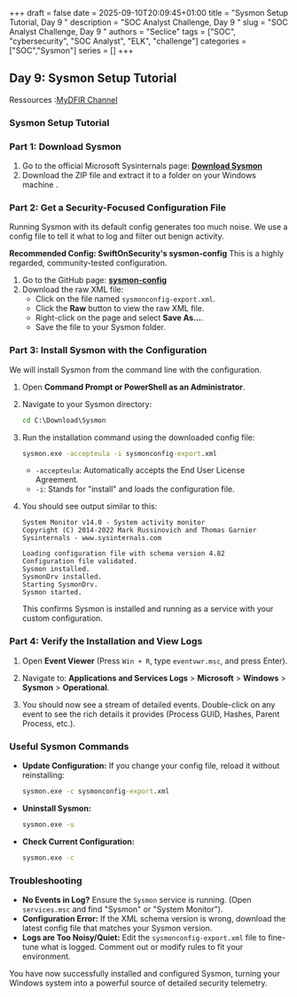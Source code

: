 +++ 
draft = false
date = 2025-09-10T20:09:45+01:00
title = "Sysmon Setup Tutorial, Day 9 "
description = "SOC Analyst Challenge, Day 9 "
slug = "SOC Analyst Challenge, Day 9 "
authors = "Seclice"
tags = ["SOC", "cybersecurity", "SOC Analyst", "ELK", "challenge"]
categories = ["SOC","Sysmon"]
series = []
+++


## Day 9: Sysmon Setup Tutorial
Ressources :[MyDFIR Channel](https://www.youtube.com/@MyDFIR/)

 

### **Sysmon Setup Tutorial**


### **Part 1: Download Sysmon**

1.  Go to the official Microsoft Sysinternals page: [**Download Sysmon**](https://docs.microsoft.com/en-us/sysinternals/downloads/sysmon)
2.  Download the ZIP file and extract it to a folder on your Windows machine .

 

### **Part 2: Get a Security-Focused Configuration File**

Running Sysmon with its default config generates too much noise. We use a config file to tell it what to log and filter out benign activity.

**Recommended Config: SwiftOnSecurity's sysmon-config**
This is a highly regarded, community-tested configuration.

1.  Go to the GitHub page: [**sysmon-config**](https://github.com/olafhartong/sysmon-modular/blob/master/sysmonconfig.xml)
2.  Download the raw XML file:
    *   Click on the file named `sysmonconfig-export.xml`.
    *   Click the **Raw** button to view the raw XML file.
    *   Right-click on the page and select **Save As...**.
    *   Save the file to your Sysmon folder.

 

### **Part 3: Install Sysmon with the Configuration**

We will install Sysmon from the command line with the configuration.

1.  Open **Command Prompt or PowerShell as an Administrator**.
2.  Navigate to your Sysmon directory:
    ```cmd
    cd C:\Download\Sysmon
    ```
3.  Run the installation command using the downloaded config file:
    ```cmd
    sysmon.exe -accepteula -i sysmonconfig-export.xml
    ```
    *   `-accepteula`: Automatically accepts the End User License Agreement.
    *   `-i`: Stands for "install" and loads the configuration file.

4.  You should see output similar to this:
    ```
    System Monitor v14.0 - System activity monitor
    Copyright (C) 2014-2022 Mark Russinovich and Thomas Garnier
    Sysinternals - www.sysinternals.com

    Loading configuration file with schema version 4.82
    Configuration file validated.
    Sysmon installed.
    SysmonDrv installed.
    Starting SysmonDrv.
    Sysmon started.
    ```
    This confirms Sysmon is installed and running as a service with your custom configuration.



### **Part 4: Verify the Installation and View Logs**

1.  Open **Event Viewer** (Press `Win + R`, type `eventvwr.msc`, and press Enter).
2.  Navigate to: **Applications and Services Logs** > **Microsoft** > **Windows** > **Sysmon** > **Operational**.
    

3.  You should now see a stream of detailed events. Double-click on any event to see the rich details it provides (Process GUID, Hashes, Parent Process, etc.).



### **Useful Sysmon Commands**

*   **Update Configuration:** If you change your config file, reload it without reinstalling:
    ```cmd
    sysmon.exe -c sysmonconfig-export.xml
    ```
*   **Uninstall Sysmon:**
    ```cmd
    sysmon.exe -u
    ```
*   **Check Current Configuration:**
    ```cmd
    sysmon.exe -c
    ```

### **Troubleshooting**

*   **No Events in Log?** Ensure the `Sysmon` service is running. (Open `services.msc` and find "Sysmon" or "System Monitor").
*   **Configuration Error:** If the XML schema version is wrong, download the latest config file that matches your Sysmon version.
*   **Logs are Too Noisy/Quiet:** Edit the `sysmonconfig-export.xml` file to fine-tune what is logged. Comment out or modify rules to fit your environment.

You have now successfully installed and configured Sysmon, turning your Windows system into a powerful source of detailed security telemetry.